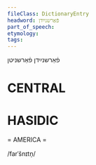 ```yaml
---
fileClass: DictionaryEntry
headword: פֿאַרשנײַדן
part_of_speech: 
etymology: 
tags: 
---
```

פֿאַרשנײַדן
פֿאַרשניטן

CENTRAL
========

HASIDIC
=======
= AMERICA = 

/farˈšnɪtn̩/